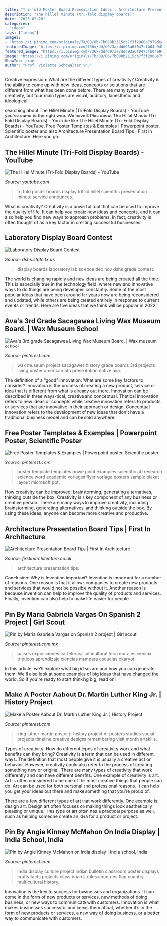 ```yaml
---
title: "Tri-fold Poster Board Presentation Ideas : Architecture Presentation Tips"
description: "The hillel minute (tri-fold display boards)"
date: "2023-02-20"
categories:
- "ideas"
tags: ["ideas"]
images:
- "https://i.pinimg.com/originals/7b/08/8b/7b088b2115cb7f3f2968e7979dc45ed5.jpg"
featuredImage: "https://i.pinimg.com/736x/dd/d9/3a/ddd93a6f047cfb04e945d8ecfe482702--page-template-templates.jpg"
featured_image: "https://i.pinimg.com/736x/dd/d9/3a/ddd93a6f047cfb04e945d8ecfe482702--page-template-templates.jpg"
image: "https://i.pinimg.com/originals/7b/08/8b/7b088b2115cb7f3f2968e7979dc45ed5.jpg"
ShowToc: true
author: "Prof. Violette Schowalter Sr."
---
```



Creative expression: What are the different types of creativity?
Creativity is the ability to come up with new ideas, concepts or solutions that are different from what has been done before. There are many types of creativity, but four main types are visual, auditory, kinesthetic and ideological.

	

		
searching about The Hillel Minute (Tri-Fold Display Boards) - YouTube you've came to the right web. We have 8 Pics about The Hillel Minute (Tri-Fold Display Boards) - YouTube like The Hillel Minute (Tri-Fold Display Boards) - YouTube, Free Poster Templates &amp; Examples | Powerpoint poster, Scientific poster and also Architecture Presentation Board Tips | First In Architecture. Here you go:
		
    
## The Hillel Minute (Tri-Fold Display Boards) - YouTube

<img loading=lazy src="https://i.ytimg.com/vi/G3L2Q_7WeXA/hqdefault.jpg" onerror="this.onerror=null;this.src='https://tse4.mm.bing.net/th?id=OIP.vqn5h1o59enTDwG4DN_ooAHaFj&amp;pid=15.1';" alt="The Hillel Minute (Tri-Fold Display Boards) - YouTube">

_Source: youtube.com_

>tri fold poster boards display trifold hillel scientific presentation minute service announces. 

	

What is creativity?
Creativity is a powerful tool that can be used to improve the quality of life. It can help you create new ideas and concepts, and it can also help you find new ways to approach problems. In fact, creativity is often thought of as a key factor in creating successful businesses.

    
## Laboratory Display Board Contest

<img loading=lazy src="http://dshs.state.tx.us/uploadedImages/Content/Prevention_and_Preparedness/lab/db4.JPG" onerror="this.onerror=null;this.src='https://tse1.mm.bing.net/th?id=OIP.M9tesaM3y9yw_F7sv4En0QHaFS&amp;pid=15.1';" alt="Laboratory Display Board Contest">

_Source: dshs.state.tx.us_

>display boards laboratory lab science dec nov dshs grade contest. 

	

The world is changing rapidly and new ideas are being created all the time. This is especially true in the technology field, where new and innovative ways to do things are being developed constantly. Some of the most popular ideas that have been around for years now are being reconsidered and updated, while others are being created entirely in response to current events or trends. Here are five ideas that we think will be popular in 2022:

    
## Ava&#039;s 3rd Grade Sacagawea Living Wax Museum Board. | Wax Museum School

<img loading=lazy src="https://i.pinimg.com/736x/c6/67/5c/c6675cdf8875d9b45ebe4fddc2c91fb8--wax-museums.jpg" onerror="this.onerror=null;this.src='https://tse3.mm.bing.net/th?id=OIP.r8p2gXOZu1rO24IUCWLhtgHaJ3&amp;pid=15.1';" alt="Ava&#039;s 3rd grade Sacagawea Living Wax Museum Board. | Wax museum school">

_Source: pinterest.com_

>wax museum project sacagawea history grade boards 3rd projects living poster american 5th presentation native ava. 

	

The definition of a “good” innovation: What are some key factors to consider?
Innovation is the process of creating a new product, service or idea that is different from what is already out there. Innovation can be described in three ways-tical, creative and conceptual. Thetical innovation refers to new ideas or concepts while creative innovation refers to products or services that are innovative in their approach or design. Conceptual innovation refers to the development of new ideas that don't have a traditional business model and can be sold anywhere.

    
## Free Poster Templates &amp; Examples | Powerpoint Poster, Scientific Poster

<img loading=lazy src="https://i.pinimg.com/736x/dd/d9/3a/ddd93a6f047cfb04e945d8ecfe482702--page-template-templates.jpg" onerror="this.onerror=null;this.src='https://tse2.mm.bing.net/th?id=OIP.gRq7wCLeJD69rIXCxLHPZAHaJ3&amp;pid=15.1';" alt="Free Poster Templates &amp; Examples | Powerpoint poster, Scientific poster">

_Source: pinterest.com_

>poster template templates powerpoint examples scientific a0 research science word academic vorlagen flyer vorlage posters sample plakat layout microsoft ppt. 

	

How creativity can be improved: brainstorming, generating alternatives, thinking outside the box.
Creativity is a key component of any business or creative person. There are many ways to improve creativity, including brainstorming, generating alternatives, and thinking outside the box. By using these ideas, anyone can become more creative and productive.

    
## Architecture Presentation Board Tips | First In Architecture

<img loading=lazy src="http://i0.wp.com/www.firstinarchitecture.co.uk/wp-content/uploads/2015/03/b20b8a506250a3300bedddfdf7e845f2.jpg?fit=736%2C1017" onerror="this.onerror=null;this.src='https://tse1.mm.bing.net/th?id=OIP.dTawAdBgnX1XBKq38dmE_gHaKO&amp;pid=15.1';" alt="Architecture Presentation Board Tips | First In Architecture">

_Source: firstinarchitecture.co.uk_

>architecture presentation tips. 

	

Conclusion: Why is Invention important?
Invention is important for a number of reasons. One reason is that it allows companies to create new products and services that would not be possible without it. Another reason is because invention can help to improve the quality of products and services. Finally, invention can also help to make life easier for people.

    
## Pin By Maria Gabriela Vargas On Spanish 2 Project | Girl Scout

<img loading=lazy src="https://i.pinimg.com/originals/7b/08/8b/7b088b2115cb7f3f2968e7979dc45ed5.jpg" onerror="this.onerror=null;this.src='https://tse4.mm.bing.net/th?id=OIP.whykw3WPHpHW_WgHsOo2UAHaJ4&amp;pid=15.1';" alt="Pin by Maria Gabriela Vargas on Spanish 2 project | Girl scout">

_Source: pinterest.com.mx_

>paises exposiciones carteleras multicultural feria murales ciencia tripticos aprendizaje ciencias mampara escuelas okaryot. 

	

In this article, we'll explore what big ideas are and how you can generate them. We'll also look at some examples of big ideas that have changed the world. So if you're ready to start thinking big, read on!

    
## Make A Poster Aabout Dr. Martin Luther King Jr. | History Project

<img loading=lazy src="https://s-media-cache-ak0.pinimg.com/736x/78/23/9f/78239fcf7b9495b98d9dff418aeca61a.jpg" onerror="this.onerror=null;this.src='https://tse1.mm.bing.net/th?id=OIP.MLp0PGuJQLLVPskmJOhZUQHaF0&amp;pid=15.1';" alt="Make a Poster Aabout Dr. Martin Luther King Jr. | History Project">

_Source: pinterest.com_

>king luther martin poster jr history project dr posters studies social projects timeline creative designs remembering visit month artskills. 

	

Types of creativity: How do different types of creativity work and what benefits can they bring?
Creativity is a term that can be used in different ways. The definition that most people give it is usually a creative act or behavior. However, creativity could also refer to the process of creating something new or original. There are many types of creativity that work differently and can have different benefits. 
One example of creativity is art. Art is often considered to be one of the most creative things that people can do. Art can be used for both personal and professional reasons. It can help you get your ideas out there and make something that you’re proud of. 

There are a few different types of art that work differently. One example is design art. Design art often focuses on making things look aesthetically pleasing or unique. This type of art often has a practical purpose as well, such as helping someone create an idea for a product or project.

    
## Pin By Angie Kinney McMahon On India Display | India School, India

<img loading=lazy src="https://i.pinimg.com/originals/71/32/07/713207bd2eac286a9791b6c1f90dda16.jpg" onerror="this.onerror=null;this.src='https://tse2.mm.bing.net/th?id=OIP.7GIl7eLM27YcBsdF2jjpXQAAAA&amp;pid=15.1';" alt="Pin by Angie Kinney McMahon on India display | India school, India">

_Source: pinterest.com_

>india display culture project indian bulletin classroom poster displays crafts facts projects class boards rules countries flag country multicultural history. 

	

Innovation is the key to success for businesses and organizations. It can come in the form of new products or services, new methods of doing business, or new ways to communicate with customers. Innovation is what makes businesses successful and keeps them afloat, whether it’s in the form of new products or services, a new way of doing business, or a better way to communicate with customers.

